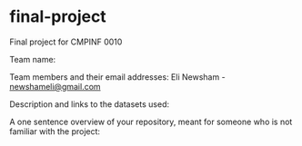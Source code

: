 # final-project
Final project for CMPINF 0010 

Team name:


Team members and their email addresses:
Eli Newsham - newshameli@gmail.com


Description and links to the datasets used:



A one sentence overview of your repository, meant for someone who is not familiar with the project:


